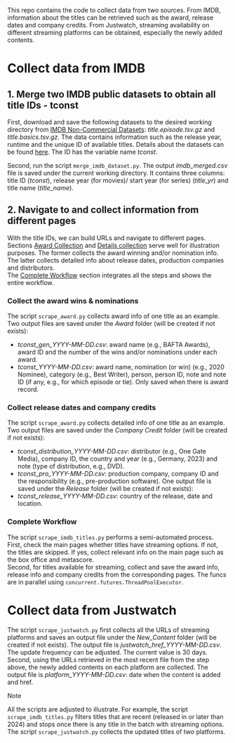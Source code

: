 This repo contains the code to collect data from two sources. From IMDB, information about the titles can be retrieved such as the award, release dates and company credits. From Justwatch, streaming availability on different streaming platforms can be obtained, especially the newly added contents.

# Collect data from IMDB

## 1. Merge two IMDB public datasets to obtain all title IDs - tconst
First, download and save the following datasets to the desired working directory from [IMDB Non-Commercial Datasets](https://datasets.imdbws.com/): _title.episode.tsv.gz_ and _title.basics.tsv.gz_. The data contains information such as the release year, runtime and the unique ID of available titles. Details about the datasets can be found [here](https://developer.imdb.com/non-commercial-datasets/). The ID has the variable name _tconst_.  
  
Second, run the script `merge_imdb_dataset.py`. The output _imdb_merged.csv_ file is saved under the current working directory. It contains three columns: title ID (_tconst_), release year (for movies)/ start year (for series) (_title_yr_) and title name (_title_name_).

## 2. Navigate to and collect information from different pages
With the title IDs, we can build URLs and navigate to different pages. Sections [Award Collection](#award-sec) and [Details collection](#detail-sec) serve well for illustration purposes. The former collects the award winning and/or nomination info. The latter collects detailed info about release dates, production companies and distributors.\
The [Complete Workflow](#complete-workflow) section integrates all the steps and shows the entire workflow. 

### Collect the award wins & nominations <a name="award-sec"></a>
The script `scrape_award.py` collects award info of one title as an example. Two output files are saved under the _Award_ folder (will be created if not exists):
- _tconst_gen_YYYY-MM-DD.csv_: award name (e.g., BAFTA Awards), award ID and the number of the wins and/or nominations under each award.
- _tconst_YYYY-MM-DD.csv_: award name, nomination (or win) (e.g., 2020 Nominee), category (e.g., Best Writer), person, person ID, note and note ID (if any, e.g., for which episode or tie). Only saved when there is award record. 

### Collect release dates and company credits <a name="detail-sec"></a>
The script `scrape_award.py` collects detailed info of one title as an example. Two output files are saved under the _Company Credit_ folder (will be created if not exists):
- _tconst_distribution_YYYY-MM-DD.csv_: distributor (e.g., One Gate Media), company ID, the country and year (e.g., Germany, 2023) and note (type of distribution, e.g., DVD).
- _tconst_pro_YYYY-MM-DD.csv_: production company, company ID and the responsibility (e.g., pre-production software).
One output file is saved under the _Release_ folder (will be created if not exists):
- _tconst_release_YYYY-MM-DD.csv_: country of the release, date and location.

### Complete Workflow
The script `scrape_imdb_titles.py` performs a semi-automated process. First, check the main pages whether titles have streaming options. If not, the titles are skipped. If yes, collect relevant info on the main page such as the box office and metascore. \
Second, for titles available for streaming, collect and save the award info, release info and company credits from the corresponding pages. The funcs are in parallel using `concurrent.futures.ThreadPoolExecutor`.

# Collect data from Justwatch
The script `scrape_justwatch.py` first collects all the URLs of streaming platforms and saves an output file under the _New_Content_ folder (will be created if not exists). The output file is _justwatch_href_YYYY-MM-DD.csv_. The update frequency can be adjusted. The current value is 30 days. \
Second, using the URLs retrieved in the most recent file from the step above, the newly added contents on each platform are collected. The output file is _platform_YYYY-MM-DD.csv_: date when the content is added and href. 


> [!NOTE]
> All the scripts are adjusted to illustrate. For example, the script `scrape_imdb_titles.py` filters titles that are recent (released in or later than 2024) and stops once there is any title in the batch with streaming options. The script `scrape_justwatch.py` collects the updated titles of two platforms.
